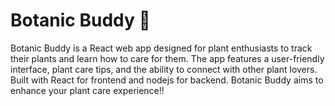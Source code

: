 # Botanic Buddy 🌱
Botanic Buddy is a React web app designed for plant enthusiasts to track their plants and learn how to care for them. 
The app features a user-friendly interface, plant care tips, and the ability to connect with other plant lovers. Built with React for frontend and nodejs for backend. Botanic Buddy aims to enhance your plant care experience!!
